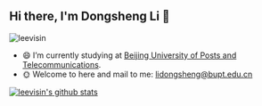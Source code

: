 ## Hi there, I'm Dongsheng Li 👋

<p align="left"> <img src="https://komarev.com/ghpvc/?username=leevisin&label=Views&color=blue&style=plastic" alt="leevisin" /> </p>




- 😄 I’m currently studying at [Beijing University of Posts and Telecommunications](https://www.bupt.edu.cn//).
- 🌞 Welcome to here and mail to me: lidongsheng@bupt.edu.cn
<a href="https://github.com/leevisin">
 <img align="center" src="https://github-readme-stats.vercel.app/api?username=leevisin&show_icons=true&theme=dark&line_height=27" alt="leevisin's github stats"/>
</a>

<div align="center">

<!--### Show some ❤️ by starring some of the repositories!-->

</div>
